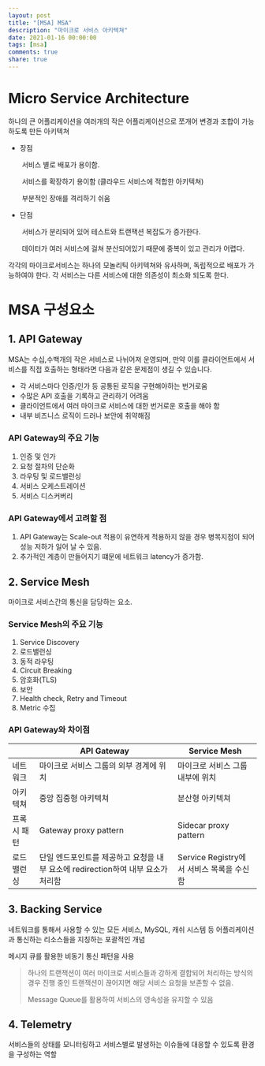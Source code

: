 ```yaml
---
layout: post
title: "[MSA] MSA"
description: "마이크로 서비스 아키텍쳐"
date: 2021-01-16 00:00:00
tags: [msa]
comments: true
share: true
---
```


# Micro Service Architecture

하나의 큰 어플리케이션을 여러개의 작은 어플리케이션으로 쪼개어 변경과 조합이 가능하도록 만든 아키텍쳐

- 장점

  ​	서비스 별로 배포가 용이함.

  ​	서비스를 확장하기 용이함 (클라우드 서비스에 적합한 아키텍쳐)

  ​	부분적인 장애를 격리하기 쉬움

- 단점

  ​	서비스가 분리되어 있어 테스트와 트랜잭션 복잡도가 증가한다.

  ​	데이터가 여러 서비스에 걸쳐 분산되어있기 때문에 중복이 있고 관리가 어렵다.

각각의 마이크로서비스는 하나의 모놀리틱 아키텍쳐와 유사하며, 독립적으로 배포가 가능하여야 한다. 각 서비스는 다른 서비스에 대한 의존성이 최소화 되도록 한다.



# MSA 구성요소

## 1. API Gateway

MSA는 수십,수백개의 작은 서비스로 나뉘어져 운영되며, 만약 이를 클라이언트에서 서비스를 직접 호출하는 형태라면 다음과 같은 문제점이 생길 수 있습니다.

- 각 서비스마다 인증/인가 등 공통된 로직을 구현해야하는 번거로움
- 수많은 API 호출을 기록하고 관리하기 어려움
- 클라이언트에서 여러 마이크로 서비스에 대한 번거로운 호출을 해야 함
- 내부 비즈니스 로직이 드러나 보안에 취약해짐



### API Gateway의 주요 기능

1. 인증 및 인가
2. 요청 절차의 단순화
3. 라우팅 및 로드밸런싱
4. 서비스 오케스트레이션
5. 서비스 디스커버리

### API Gateway에서 고려할 점

1. API Gateway는 Scale-out 적용이 유연하게 적용하지 않을 경우 병목지점이 되어 성능 저하가 일어 날 수 있음.
2. 추가적인 계층이 만들어지기 떄문에 네트워크 latency가 증가함.



## 2. Service Mesh

마이크로 서비스간의 통신을 담당하는 요소.



### Service Mesh의 주요 기능

1. Service Discovery
2. 로드밸런싱
3. 동적 라우팅
4. Circuit Breaking
5. 암호화(TLS)
6. 보안
7. Health check, Retry and Timeout
8. Metric 수집

### API Gateway와 차이점

|             | API Gateway                                                  | Service Mesh                              |
| ----------- | ------------------------------------------------------------ | ----------------------------------------- |
| 네트워크    | 마이크로 서비스 그룹의 외부 경계에 위치                      | 마이크로 서비스 그룹 내부에 위치          |
| 아키텍쳐    | 중앙 집중형 아키텍쳐                                         | 분산형 아키텍쳐                           |
| 프록시 패턴 | Gateway proxy pattern                                        | Sidecar proxy pattern                     |
| 로드밸런싱  | 단일 엔드포인트를 제공하고 요청을 내부 요소에 redirection하여 내부 요소가 처리함 | Service Registry에서 서비스 목록을 수신함 |



## 3. Backing Service

네트워크를 통해서 사용할 수 있는 모든 서비스, MySQL, 캐쉬 시스템 등 어플리케이션과 통신하는 리소스들을 지칭하는 포괄적인 개념



메시지 큐를 활용한 비동기 통신 패턴을 사용

> 하나의 트랜잭션이 여러 마이크로 서비스들과 강하게 결합되어 처리하는 방식의 경우 진행 중인 트랜잭션이 끊어지면 해당 서비스 요청을 보존할 수 없음.
>
> Message Queue를 활용하여 서비스의 영속성을 유지할 수 있음





## 4. Telemetry

서비스들의 상태를 모니터링하고 서비스별로 발생하는 이슈들에 대응할 수 있도록 환경을 구성하는 역할